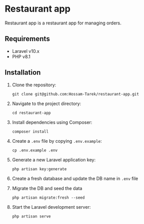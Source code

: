 # Restaurant app

Restaurant app is a restaurant app for managing orders.

## Requirements

* Laravel v10.x
* PHP v8.1

## Installation

1. Clone the repository:
   ```shell
   git clone git@github.com:Hossam-Tarek/restaurant-app.git
   ```

2. Navigate to the project directory:
   ```shell
   cd restaurant-app
   ```

3. Install dependencies using Composer:
   ```shell
   composer install
   ```

4. Create a `.env` file by copying `.env.example`:
   ```shell
   cp .env.example .env
   ```

5. Generate a new Laravel application key:
   ```shell
   php artisan key:generate
   ```

6. Create a fresh database and update the DB name in `.env` file

7. Migrate the DB and seed the data
   ```shell
   php artisan migrate:fresh --seed
   ```

8. Start the Laravel development server:
   ```shell
   php artisan serve
   ```

